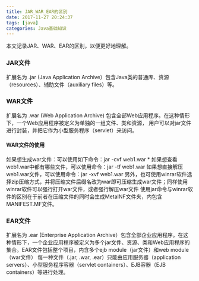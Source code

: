 ```yaml
---
title: JAR_WAR_EAR的区别
date: 2017-11-27 20:24:37
tags: [java]
categories: Java基础知识
---
```


本文记录JAR、WAR、EAR的区别，以便更好地理解。
<!-- more -->

### JAR文件
扩展名为 .jar
(Java Application Archive）包含Java类的普通库、资源（resources）、辅助文件（auxiliary files）等。

### WAR文件
扩展名为 .war
(Web Application Archive) 包含全部Web应用程序。在这种情形下，一个Web应用程序被定义为单独的一组文件、类和资源，
用户可以对jar文件进行封装，并把它作为小型服务程序（servlet）来访问。

#### WAR文件的使用
如果想生成war文件：可以使用如下命令：jar -cvf web1.war *
如果想查看web1.war中都有哪些文件，可以使用命令：jar -tf web1.war
如果想直接解压web1.war文件，可以使用命令：jar -xvf web1.war
另外，也可使用winrar软件选择zip压缩方式，并将压缩文件后缀名改为war即可压缩生成war文件；同样使用winrar软件可以强行打开war文件，或者强行解压war文件
使用jar命令与winrar软件的区别在于前者在压缩文件的同时会生成MetaINF文件夹，内包含MANIFEST.MF文件。

### EAR文件
扩展名为 .ear
(Enterprise Application Archive）包含全部企业应用程序。在这种情形下，一个企业应用程序被定义为多个jar文件、资源、类和Web应用程序的集合。EAR文件包括整个项目，内含多个ejb module（jar文件）和web module（war文件）
每一种文件（.jar, .war, .ear）只能由应用服务器（application servers）、小型服务程序容器（servlet containers）、EJB容器（EJB containers）等进行处理。
